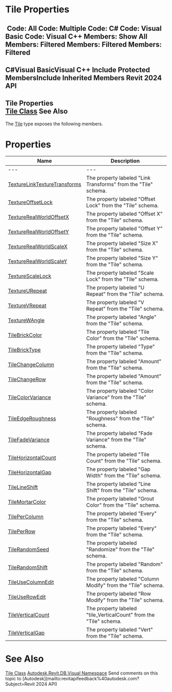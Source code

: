 # Tile Properties

﻿
 Code: All Code: Multiple Code: C# Code: Visual Basic Code: Visual C++  Members: Show All Members: Filtered Members: Filtered Members: Filtered   
---  
C#Visual BasicVisual C++
Include Protected MembersInclude Inherited Members
Revit 2024 API  
---  
Tile Properties  
[Tile Class](2871b849-9a05-b097-d27d-b998e8254311.md "Tile Class") See Also  
---  
The [Tile](2871b849-9a05-b097-d27d-b998e8254311.md "Tile Class") type exposes the following members.
# Properties
| Name | Description |
| --- | --- |
| --- | --- | --- |
| [TextureLinkTextureTransforms](d0598b16-b15d-efb6-0565-473265aef655.md "TextureLinkTextureTransforms Property") | The property labeled "Link Transforms" from the "Tile" schema. |
| [TextureOffsetLock](914b4666-6c95-5ca7-ca05-f7a834e516ca.md "TextureOffsetLock Property") | The property labeled "Offset Lock" from the "Tile" schema. |
| [TextureRealWorldOffsetX](4ccf926e-2426-3c5a-af51-f1690f4878f8.md "TextureRealWorldOffsetX Property") | The property labeled "Offset X" from the "Tile" schema. |
| [TextureRealWorldOffsetY](c904ec08-bfd7-7135-3699-0a9fc1051364.md "TextureRealWorldOffsetY Property") | The property labeled "Offset Y" from the "Tile" schema. |
| [TextureRealWorldScaleX](2dd17914-c939-f7aa-1bea-c3cb62d15076.md "TextureRealWorldScaleX Property") | The property labeled "Size X" from the "Tile" schema. |
| [TextureRealWorldScaleY](3c0c6506-90d2-3047-6716-07039388ae9f.md "TextureRealWorldScaleY Property") | The property labeled "Size Y" from the "Tile" schema. |
| [TextureScaleLock](c1df6985-e0c1-4af9-9529-6753ab4393b4.md "TextureScaleLock Property") | The property labeled "Scale Lock" from the "Tile" schema. |
| [TextureURepeat](10ecdb1e-bb0d-3be0-581c-be39ab4010a1.md "TextureURepeat Property") | The property labeled "U Repeat" from the "Tile" schema. |
| [TextureVRepeat](5a74bb7c-bc69-12f7-a9fc-4cb54d42a452.md "TextureVRepeat Property") | The property labeled "V Repeat" from the "Tile" schema. |
| [TextureWAngle](8a710a00-fae4-ee68-fd45-68798a361ac5.md "TextureWAngle Property") | The property labeled "Angle" from the "Tile" schema. |
| [TileBrickColor](1676008f-ab31-ca7c-3a51-9cce2bc889c6.md "TileBrickColor Property") | The property labeled "Tile Color" from the "Tile" schema. |
| [TileBrickType](693d6c07-0653-663d-072a-df82465daadb.md "TileBrickType Property") | The property labeled "Type" from the "Tile" schema. |
| [TileChangeColumn](05c2b6b0-2112-4be4-998d-36bc77c1923a.md "TileChangeColumn Property") | The property labeled "Amount" from the "Tile" schema. |
| [TileChangeRow](6c9ba994-7c5a-abdc-1590-a0111bbde9f7.md "TileChangeRow Property") | The property labeled "Amount" from the "Tile" schema. |
| [TileColorVariance](3e645b47-8201-373f-60e8-25ada959629a.md "TileColorVariance Property") | The property labeled "Color Variance" from the "Tile" schema. |
| [TileEdgeRoughness](e283e22d-acb0-3a75-b404-7888a17c54f8.md "TileEdgeRoughness Property") | The property labeled "Roughness" from the "Tile" schema. |
| [TileFadeVariance](7f9247e1-d9bb-cb21-05e7-82bce839a489.md "TileFadeVariance Property") | The property labeled "Fade Variance" from the "Tile" schema. |
| [TileHorizontalCount](04ecc760-007c-7598-94b6-29d3c6d9ae3d.md "TileHorizontalCount Property") | The property labeled "Tile Count" from the "Tile" schema. |
| [TileHorizontalGap](dc156fa4-30f2-8f7b-bf3b-aa1091b77f68.md "TileHorizontalGap Property") | The property labeled "Gap Width" from the "Tile" schema. |
| [TileLineShift](3b423e14-35bb-db8b-fd20-c22b239bdb38.md "TileLineShift Property") | The property labeled "Line Shift" from the "Tile" schema. |
| [TileMortarColor](09ef7ec5-5d26-3848-7f47-b48d3badeaa0.md "TileMortarColor Property") | The property labeled "Grout Color" from the "Tile" schema. |
| [TilePerColumn](ff803f5c-3458-451e-d0b6-0819e6b6da09.md "TilePerColumn Property") | The property labeled "Every" from the "Tile" schema. |
| [TilePerRow](df9bdd3c-e41f-d251-07a3-2a58e61c768d.md "TilePerRow Property") | The property labeled "Every" from the "Tile" schema. |
| [TileRandomSeed](95cf3f80-28b7-d36d-b2a1-7a73ebbf29d9.md "TileRandomSeed Property") | The property labeled "Randomize" from the "Tile" schema. |
| [TileRandomShift](ce1d5b36-85fb-90ae-75fb-4da42bdb2438.md "TileRandomShift Property") | The property labeled "Random" from the "Tile" schema. |
| [TileUseColumnEdit](c4c7883b-8142-b07c-4852-60263ed2ba24.md "TileUseColumnEdit Property") | The property labeled "Column Modify" from the "Tile" schema. |
| [TileUseRowEdit](92fbc775-72a1-9c57-6211-52035bdbaf7e.md "TileUseRowEdit Property") | The property labeled "Row Modify" from the "Tile" schema. |
| [TileVerticalCount](65c57f0d-9813-6b85-401d-01bf85f5b944.md "TileVerticalCount Property") | The property labeled "tile_VerticalCount" from the "Tile" schema. |
| [TileVerticalGap](e88891ec-6dcb-cfbb-3aa0-28df254c90d8.md "TileVerticalGap Property") | The property labeled "Vert" from the "Tile" schema. |

# See Also
[Tile Class](2871b849-9a05-b097-d27d-b998e8254311.md "Tile Class")
[Autodesk.Revit.DB.Visual Namespace](f5a10581-6ac2-be19-0e32-f87d05bc8b83.md "Autodesk.Revit.DB.Visual Namespace")
Send comments on this topic to [Autodesk](mailto:revitapifeedback%40autodesk.com?Subject=Revit 2024 API)
